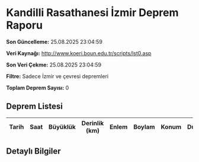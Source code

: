 # Kandilli Rasathanesi İzmir Deprem Raporu

**Son Güncelleme:** 25.08.2025 23:04:59

**Veri Kaynağı:** http://www.koeri.boun.edu.tr/scripts/lst0.asp

**Son Veri Çekme:** 25.08.2025 23:04:59

**Filtre:** Sadece İzmir ve çevresi depremleri

**Toplam Deprem Sayısı:** 0

## Deprem Listesi

| Tarih | Saat | Büyüklük | Derinlik (km) | Enlem | Boylam | Konum | Durum |
|-------|------|----------|---------------|-------|--------|-------|-------|

## Detaylı Bilgiler

